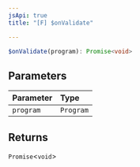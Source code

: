 ```yaml
---
jsApi: true
title: "[F] $onValidate"

---
```

```ts
$onValidate(program): Promise<void>
```

## Parameters

| Parameter | Type |
| :------ | :------ |
| `program` | `Program` |

## Returns

`Promise`<`void`\>
